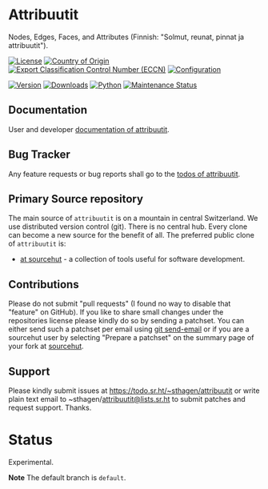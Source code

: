 # Attribuutit

Nodes, Edges, Faces, and Attributes (Finnish: "Solmut, reunat, pinnat ja attribuutit").

[![License](https://git.sr.ht/~sthagen/attribuutit/blob/default/docs/badges/license-spdx-mit.svg)](https://git.sr.ht/~sthagen/attribuutit/tree/default/item/LICENSE)
[![Country of Origin](https://git.sr.ht/~sthagen/attribuutit/blob/default/docs/badges/country-of-origin-name-switzerland-neutral.svg)](https://git.sr.ht/~sthagen/attribuutit/tree/default/item/COUNTRY-OF-ORIGIN)
[![Export Classification Control Number (ECCN)](https://git.sr.ht/~sthagen/attribuutit/blob/default/docs/badges/export-control-classification-number_eccn-ear99-neutral.svg)](https://git.sr.ht/~sthagen/attribuutit/tree/default/item/EXPORT-CONTROL-CLASSIFICATION-NUMBER)
[![Configuration](https://git.sr.ht/~sthagen/attribuutit/blob/default/docs/badges/configuration-sbom.svg)](https://git.sr.ht/~sthagen/attribuutit/tree/default/item/docs/third-party/README.md)

[![Version](https://git.sr.ht/~sthagen/attribuutit/blob/default/docs/badges/latest-release.svg)](https://pypi.python.org/pypi/attribuutit/)
[![Downloads](https://git.sr.ht/~sthagen/attribuutit/blob/default/docs/badges/downloads-per-month.svg)](https://pepy.tech/project/attribuutit)
[![Python](https://git.sr.ht/~sthagen/attribuutit/blob/default/docs/badges/python-versions.svg)](https://pypi.python.org/pypi/attribuutit/)
[![Maintenance Status](https://git.sr.ht/~sthagen/attribuutit/blob/default/docs/badges/commits-per-year.svg)](https://git.sr.ht/~sthagen/attribuutit/log)

## Documentation

User and developer [documentation of attribuutit](https://codes.dilettant.life/docs/attribuutit).

## Bug Tracker

Any feature requests or bug reports shall go to the [todos of attribuutit](https://todo.sr.ht/~sthagen/attribuutit).

## Primary Source repository

The main source of `attribuutit` is on a mountain in central Switzerland.
We use distributed version control (git).
There is no central hub.
Every clone can become a new source for the benefit of all.
The preferred public clone of `attribuutit` is:

* [at sourcehut](https://git.sr.ht/~sthagen/attribuutit) - a collection of tools useful for software development.

## Contributions

Please do not submit "pull requests" (I found no way to disable that "feature" on GitHub).
If you like to share small changes under the repositories license please kindly do so by sending a patchset.
You can either send such a patchset per email using [git send-email](https://git-send-email.io) or 
if you are a sourcehut user by selecting "Prepare a patchset" on the summary page of your fork at [sourcehut](https://git.sr.ht/).

## Support

Please kindly submit issues at https://todo.sr.ht/~sthagen/attribuutit or write plain text email to ~sthagen/attribuutit@lists.sr.ht to submit patches and request support. Thanks.

# Status

Experimental.

**Note** The default branch is `default`.
